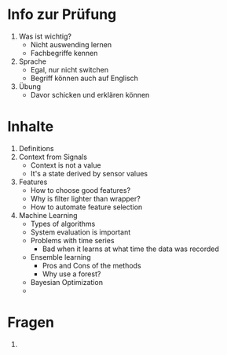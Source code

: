 # Info zur Prüfung
1. Was ist wichtig?
    - Nicht auswending lernen
    - Fachbegriffe kennen
1. Sprache
    - Egal, nur nicht switchen
    - Begriff können auch auf Englisch
1. Übung
    - Davor schicken und erklären können



# Inhalte
1. Definitions
1. Context from Signals
    - Context is not a value
    - It's a state derived by sensor values
1. Features
    - How to choose good features?
    - Why is filter lighter than wrapper?
    - How to automate feature selection
1. Machine Learning
    - Types of algorithms
    - System evaluation is important
    - Problems with time series
        * Bad when it learns at what time the data was recorded
    - Ensemble learning
        * Pros and Cons of the methods
        * Why use a forest?
    - Bayesian Optimization
    - 



# Fragen
1. 

